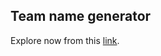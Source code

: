 <h2>Team name generator</h2>

Explore now from this <a href="https://replit.com/@Panitnun-6243/Team-name-generator?v=1" target="_blank">link</a>.